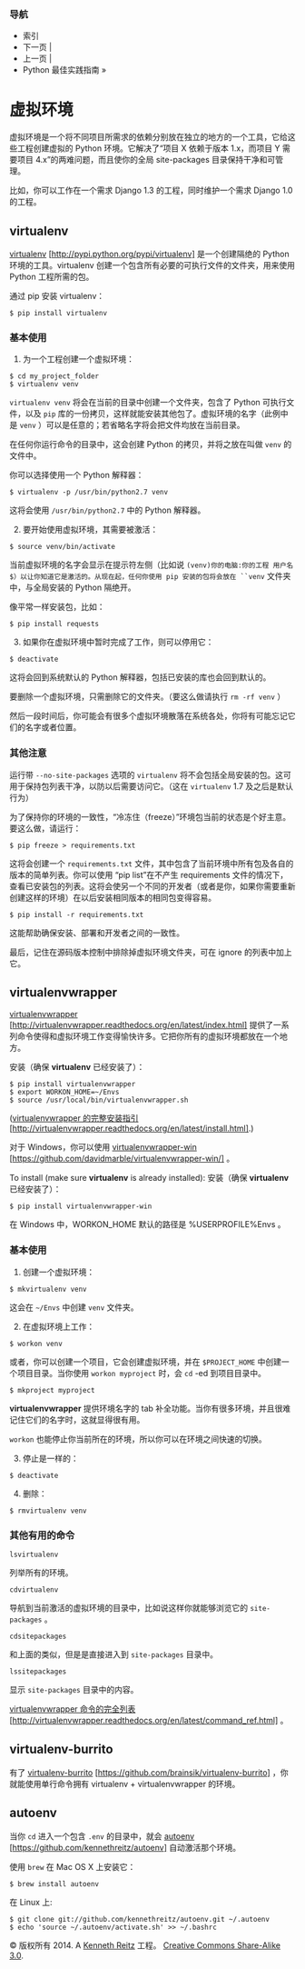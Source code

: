 ### 导航

*   索引
*   下一页 |
*   上一页 |
*   Python 最佳实践指南 »

# 虚拟环境

虚拟环境是一个将不同项目所需求的依赖分别放在独立的地方的一个工具，它给这些工程创建虚拟的 Python 环境。它解决了“项目 X 依赖于版本 1.x，而项目 Y 需要项目 4.x”的两难问题，而且使你的全局 site-packages 目录保持干净和可管理。

比如，你可以工作在一个需求 Django 1.3 的工程，同时维护一个需求 Django 1.0 的工程。

## virtualenv

[virtualenv](http://pypi.python.org/pypi/virtualenv) [http://pypi.python.org/pypi/virtualenv] 是一个创建隔绝的 Python 环境的工具。virtualenv 创建一个包含所有必要的可执行文件的文件夹，用来使用 Python 工程所需的包。

通过 pip 安装 virtualenv：

```
$ pip install virtualenv 
```

### 基本使用

1.  为一个工程创建一个虚拟环境：

```
$ cd my_project_folder
$ virtualenv venv 
```

`virtualenv venv` 将会在当前的目录中创建一个文件夹，包含了 Python 可执行文件，以及 `pip` 库的一份拷贝，这样就能安装其他包了。虚拟环境的名字（此例中是 `venv` ）可以是任意的；若省略名字将会把文件均放在当前目录。

在任何你运行命令的目录中，这会创建 Python 的拷贝，并将之放在叫做 `venv` 的文件中。

你可以选择使用一个 Python 解释器：

```
$ virtualenv -p /usr/bin/python2.7 venv 
```

这将会使用 `/usr/bin/python2.7` 中的 Python 解释器。

2.  要开始使用虚拟环境，其需要被激活：

```
$ source venv/bin/activate 
```

当前虚拟环境的名字会显示在提示符左侧（比如说 `(venv)你的电脑:你的工程 用户名$）以让你知道它是激活的。从现在起，任何你使用 pip 安装的包将会放在 ``venv` 文件夹中，与全局安装的 Python 隔绝开。

像平常一样安装包，比如：

```
$ pip install requests 
```

3.  如果你在虚拟环境中暂时完成了工作，则可以停用它：

```
$ deactivate 
```

这将会回到系统默认的 Python 解释器，包括已安装的库也会回到默认的。

要删除一个虚拟环境，只需删除它的文件夹。（要这么做请执行 `rm -rf venv` ）

然后一段时间后，你可能会有很多个虚拟环境散落在系统各处，你将有可能忘记它们的名字或者位置。

### 其他注意

运行带 `--no-site-packages` 选项的 `virtualenv` 将不会包括全局安装的包。这可用于保持包列表干净，以防以后需要访问它。（这在 `virtualenv` 1.7 及之后是默认行为）

为了保持你的环境的一致性，“冷冻住（freeze）”环境包当前的状态是个好主意。要这么做，请运行：

```
$ pip freeze > requirements.txt 
```

这将会创建一个 `requirements.txt` 文件，其中包含了当前环境中所有包及各自的版本的简单列表。你可以使用 “pip list”在不产生 requirements 文件的情况下，查看已安装包的列表。这将会使另一个不同的开发者（或者是你，如果你需要重新创建这样的环境）在以后安装相同版本的相同包变得容易。

```
$ pip install -r requirements.txt 
```

这能帮助确保安装、部署和开发者之间的一致性。

最后，记住在源码版本控制中排除掉虚拟环境文件夹，可在 ignore 的列表中加上它。

 ## virtualenvwrapper

[virtualenvwrapper](http://virtualenvwrapper.readthedocs.org/en/latest/index.html) [http://virtualenvwrapper.readthedocs.org/en/latest/index.html] 提供了一系列命令使得和虚拟环境工作变得愉快许多。它把你所有的虚拟环境都放在一个地方。

安装（确保 **virtualenv** 已经安装了）：

```
$ pip install virtualenvwrapper
$ export WORKON_HOME=~/Envs
$ source /usr/local/bin/virtualenvwrapper.sh 
```

([virtualenvwrapper 的完整安装指引](http://virtualenvwrapper.readthedocs.org/en/latest/install.html) [http://virtualenvwrapper.readthedocs.org/en/latest/install.html].)

对于 Windows，你可以使用 [virtualenvwrapper-win](https://github.com/davidmarble/virtualenvwrapper-win/) [https://github.com/davidmarble/virtualenvwrapper-win/] 。

To install (make sure **virtualenv** is already installed): 安装（确保 **virtualenv** 已经安装了）：

```
$ pip install virtualenvwrapper-win 
```

在 Windows 中，WORKON_HOME 默认的路径是 %USERPROFILE%Envs 。

### 基本使用

1.  创建一个虚拟环境：

```
$ mkvirtualenv venv 
```

这会在 `~/Envs` 中创建 `venv` 文件夹。

2.  在虚拟环境上工作：

```
$ workon venv 
```

或者，你可以创建一个项目，它会创建虚拟环境，并在 `$PROJECT_HOME` 中创建一个项目目录。当你使用 `workon myproject` 时，会 `cd` -ed 到项目目录中。

```
$ mkproject myproject 
```

**virtualenvwrapper** 提供环境名字的 tab 补全功能。当你有很多环境，并且很难记住它们的名字时，这就显得很有用。

`workon` 也能停止你当前所在的环境，所以你可以在环境之间快速的切换。

3.  停止是一样的：

```
$ deactivate 
```

4.  删除：

```
$ rmvirtualenv venv 
```

### 其他有用的命令

`lsvirtualenv`

列举所有的环境。

`cdvirtualenv`

导航到当前激活的虚拟环境的目录中，比如说这样你就能够浏览它的 `site-packages` 。

`cdsitepackages`

和上面的类似，但是是直接进入到 `site-packages` 目录中。

`lssitepackages`

显示 `site-packages` 目录中的内容。

[virtualenvwrapper 命令的完全列表](http://virtualenvwrapper.readthedocs.org/en/latest/command_ref.html) [http://virtualenvwrapper.readthedocs.org/en/latest/command_ref.html] 。 

## virtualenv-burrito

有了 [virtualenv-burrito](https://github.com/brainsik/virtualenv-burrito) [https://github.com/brainsik/virtualenv-burrito] ，你就能使用单行命令拥有 virtualenv + virtualenvwrapper 的环境。

## autoenv

当你 `cd` 进入一个包含 `.env` 的目录中，就会 [autoenv](https://github.com/kennethreitz/autoenv) [https://github.com/kennethreitz/autoenv] 自动激活那个环境。

使用 `brew` 在 Mac OS X 上安装它：

```
$ brew install autoenv 
```

在 Linux 上:

```
$ git clone git://github.com/kennethreitz/autoenv.git ~/.autoenv
$ echo 'source ~/.autoenv/activate.sh' >> ~/.bashrc 
```

© 版权所有 2014\. A <a href="http://kennethreitz.com/pages/open-projects.html">Kenneth Reitz</a> 工程。 <a href="http://creativecommons.org/licenses/by-nc-sa/3.0/"> Creative Commons Share-Alike 3.0</a>.